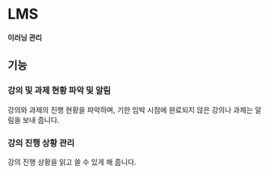 # LMS

**이러닝 관리**

## 기능

### 강의 및 과제 현황 파악 및 알림

강의와 과제의 진행 현황을 파악하며, 기한 임박 시점에 완료되지 않은 강의나 과제는 알림을 보내 줍니다.

### 강의 진행 상황 관리 

강의 진행 상황을 읽고 쓸 수 있게 해 줍니다.
